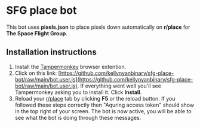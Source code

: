 # SFG place bot

This bot uses **pixels.json** to place pixels down automatically on **r/place** for **The Space Flight Group**.

## Installation instructions

1. Install the [Tampermonkey](https://www.tampermonkey.net/) browser extention.
2. Click on this link: [https://github.com/kellynyanbinary/sfg-place-bot/raw/main/bot.user.js](https://github.com/kellynyanbinary/sfg-place-bot/raw/main/bot.user.js). If everything went well you'll see Tampermonkey asking you to install it. Click **Install**.
3. Reload your [r/place](https://www.reddit.com/r/place) tab by clicking **F5** or the reload button. If you followed these steps correctly then "Aquring access token" should show in the top right of your screen. The bot is now active, you will be able to see what the bot is doing through these messages.

